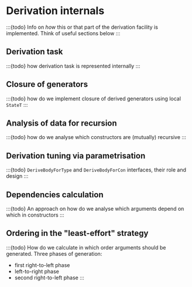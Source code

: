 # Derivation internals

:::{todo}
Info on *how* this or that part of the derivation facility is implemented.
Think of useful sections below
:::

## Derivation task

:::{todo}
how derivation task is represented internally
:::

## Closure of generators

:::{todo}
how do we implement closure of derived generators using local `StateT`
:::

## Analysis of data for recursion

:::{todo}
how do we analyse which constructors are (mutually) recursive
:::

## Derivation tuning via parametrisation

:::{todo}
`DeriveBodyForType` and `DeriveBodyForCon` interfaces, their role and design
:::

## Dependencies calculation

:::{todo}
An approach on how do we analyse which arguments depend on which in constructors
:::

## Ordering in the "least-effort" strategy

:::{todo}
How do we calculate in which order arguments should be generated.
Three phases of generation:

- first right-to-left phase
- left-to-right phase
- second right-to-left phase
:::
